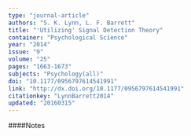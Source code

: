```yaml
---
type: "journal-article"
authors: "S. K. Lynn, L. F. Barrett"
title: "'Utilizing' Signal Detection Theory"
container: "Psychological Science"
year: "2014"
issue: "9"
volume: "25"
pages: "1663-1673"
subjects: "Psychology(all)"
doi: "10.1177/0956797614541991"
link: "http://dx.doi.org/10.1177/0956797614541991"
citationkey: "LynnBarrett2014"
updated: "20160315"
---
```


####Notes
